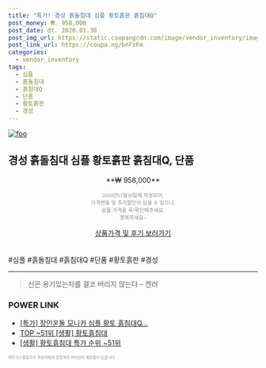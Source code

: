 ```yaml
--- 
title: "특가! 경성 흙돌침대 심플 황토흙판 흙침대Q" 
post_money: ₩. 958,000 
post_date: dt. 2020.01.30 
post_img_url: https://static.coupangcdn.com/image/vendor_inventory/images/2018/09/20/17/1/666051a8-c20c-4755-8478-f2d52512fd73.jpg 
post_link_url: https://coupa.ng/bnFzFm 
categories: 
  - vendor_inventory 
tags: 
  - 심플 
  - 흙돌침대 
  - 흙침대Q 
  - 단품 
  - 황토흙판 
  - 경성 
--- 
```

[![foo](https://static.coupangcdn.com/image/vendor_inventory/images/2018/09/20/17/1/666051a8-c20c-4755-8478-f2d52512fd73.jpg)](https://coupa.ng/bnFzFm) 

## 경성 흙돌침대 심플 황토흙판 흙침대Q, 단품 
<p style="text-align: center;">**₩ 958,000**</p> 
<p style="text-align: center;"><span style="color: #898c8f; font-family: Georgia,Times,serif; font-size: 0.75em;">2020년01월30일에 작성되어, <br>가격변동 및 추가할인이 있을 수 있으니,<br> 상품 가격을 꼭!확인해주세요.<br>행복하세요~</span> 
</p>	 
<div markdown="0" style="text-align: center;"><a href="https://coupa.ng/bnFzFm" class="btn btn--success">상품가격 및 후기 보러가기</a></div> 
<br><br> 
  #심플 #흙돌침대 #흙침대Q #단품 #황토흙판 #경성 
<hr> 

> 신은 용기있는자를 결코 버리지 않는다 – 켄러 


### POWER LINK

* <a href="https://blog.naver.com/santokki14/221789822611" target="_blank">[특가] 장인온돌 모니카 심플 황토 흙침대Q...</a>
* <a href="https://blog.naver.com/an0733/221789661566" target="_blank"> TOP ~51위 [생활] 황토흙침대</a>
* <a href="https://blog.naver.com/sakai111/221789661565" target="_blank"> [생활] 황토흙침대 특가 순위 ~51위</a>

<span style="color: #898c8f; font-family: Georgia,Times,serif; font-size: 0.55em;">파트너스활동으로 작성자에게 일정액의 커미션이 제공될수 있습니다.</span> 
